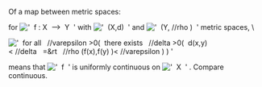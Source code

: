 Of a map between metric spaces:

for !['  f : X  --\>  Y  '](../dictionary/equation_images/20339.2..png)
with !['  (X,d)  '](../dictionary/equation_images/20339.3..png) and
!['  (Y, //rho )  '](../dictionary/equation_images/20339.4..png) metric
spaces, \\

!['  for all   //varepsilon \>0(  there exists   //delta \>0(  d(x,y)\< //delta   =&rt   //rho (f(x),f(y)
)\< //varepsilon ) ) '](../dictionary/equation_images/20339.1..png)

means that !['  f  '](../dictionary/equation_images/20339.5..png) is
uniformly continuous on
!['  X  '](../dictionary/equation_images/20339.6..png) . Compare
continuous.
